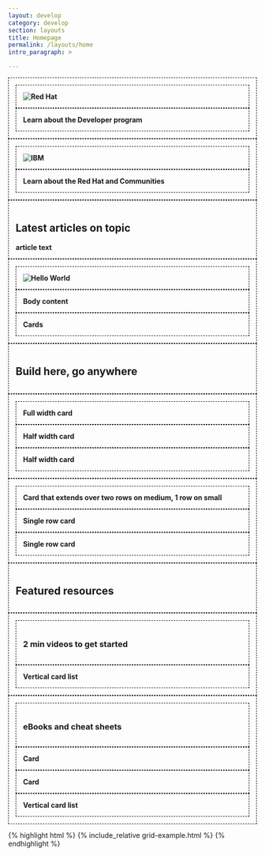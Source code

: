 ```yaml
---
layout: develop
category: develop
section: layouts
title: Homepage
permalink: /layouts/home
intro_paragraph: >

---
```


<style>
  .rhddx-homepage-example .pf-l-grid > * {
    border: 1px dashed #000;
    font-weight: 700;
    padding: 1em;
  }
</style>

<div class="rhddx-homepage-example">
  <div class="pf-l-grid">
    <div class="pf-l-grid__item pf-m-12-col pf-m-6-col-on-md">
      <div class="pf-l-grid">
        <div class="pf-l-grid__item pf-m-12-col pf-u-mx-auto pf-u-my-0">
          <img src="https://via.placeholder.com/350x200.png?text=Red+Hat" alt="Red Hat">
        </div>
        <div class="pf-l-grid__item pf-m-12-col pf-u-text-align-center">
          Learn about the Developer program
        </div>
      </div>
    </div>
    <div class="pf-l-grid__item pf-m-12-col pf-m-6-col-on-md">
      <div class="pf-l-grid">
        <div class="pf-l-grid__item pf-m-12-col pf-u-mx-auto pf-u-my-0">
          <img src="https://via.placeholder.com/350x200.png?text=IBM" alt="IBM">
        </div>
        <div class="pf-l-grid__item pf-m-12-col pf-u-text-align-center">
          Learn about the Red Hat and Communities
        </div>
      </div>
    </div>
    <div class="pf-l-grid__item pf-m-12-col pf-m-3-col-on-md pf-m-3-row-on-md">
      <h2>Latest articles on topic</h2>
      article text
    </div>
    <div class="pf-l-grid__item pf-m-12-col pf-m-9-col-on-md">
      <div class="pf-l-grid">
        <div class="pf-l-grid__item">
          <img src="https://via.placeholder.com/350x200?text=Hello+world" alt="Hello World">
        </div>
        <div class="pf-l-grid__item">
          Body content
        </div>
        <div class="pf-l-grid__item">
          Cards
        </div>
      </div>
    </div>
    <div class="pf-l-grid__item pf-m-12-col">
      <h2>Build here, go anywhere</h2>
    </div>
    <div class="pf-l-grid__item pf-m-12-col pf-m-6-col-on-md">
      <div class="pf-l-grid">
        <div class="pf-l-grid__item pf-m-12-col">
          Full width card
        </div>
        <div class="pf-l-grid__item pf-m-6-col">
          Half width card
        </div>
        <div class="pf-l-grid__item pf-m-6-col">
          Half width card
        </div>
      </div>
    </div>
    <div class="pf-l-grid__item pf-m-12-col pf-m-6-col-on-md">
      <div class="pf-l-grid">
        <div class="pf-l-grid__item pf-m-12-col pf-m-6-col-on-md pf-m-2-row-on-md">
          Card that extends over two rows on medium, 1 row on small
        </div>
        <div class="pf-l-grid__item pf-m-12-col pf-m-6-col-on-md">
          Single row card
        </div>
        <div class="pf-l-grid__item pf-m-12-col pf-m-6-col-on-md">
          Single row card
        </div>
      </div>
    </div>
    <div class="pf-l-grid__item pf-m-12-col">
      <h2>Featured resources</h2>
    </div>
    <div class="pf-l-grid__item pf-m-12-col pf-m-3-col-on-md pf-m-2-row-on-md">
      <div class="pf-l-grid">
        <div class="pf-l-grid__item pf-m-12-col">
          <h3>2 min videos to get started</h3>
        </div>
      </div>
      <div class="pf-l-grid">
        <div class="pf-l-grid__item">
          Vertical card list
        </div>
      </div>
    </div>
    <div class="pf-l-grid__item pf-m-12-col pf-m-9-col-on-md">
      <div class="pf-l-grid">
        <div class="pf-l-grid__item pf-m-12-col">
          <h3>eBooks and cheat sheets</h3>
        </div>
      </div>
      <div class="pf-l-grid">
        <div class="pf-l-grid__item pf-m-12-col pf-m-4-col-on-md">
          Card
        </div>
        <div class="pf-l-grid__item pf-m-12-col pf-m-4-col-on-md">
          Card
        </div>
        <div class="pf-l-grid__item pf-m-12-col pf-m-4-col-on-md">
          Vertical card list
        </div>
      </div>
    </div>
  </div>
</div>

{% highlight html %}
{% include_relative grid-example.html %}
{% endhighlight %}
